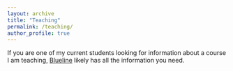 ```yaml
---
layout: archive
title: "Teaching"
permalink: /teaching/
author_profile: true
---
```


If you are one of my current students looking for information about a course I am teaching, [Blueline](https://blueline.instructure.com/) likely has all the information you need.

<!-- {% include base_path %}

{% for post in site.teaching reversed %}
  {% include archive-single.html %}
{% endfor %} -->

